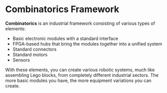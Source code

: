 # Combinatorics  Framework

**Combinatorics** is an industrial framework consisting of various types of elements:

- Basic electronic modules with a standard interface
- FPGA-based hubs that bring the modules together into a unified system
- Standard connectors
- Standard motors
- Sensors

With these elements, you can create various robotic systems, much like assembling Lego blocks, from completely different
industrial sectors. The more basic modules you have, the more equipment variations you can create.
